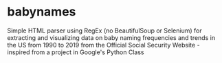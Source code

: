 # babynames
Simple HTML parser using RegEx (no BeautifulSoup or Selenium) for extracting and visualizing data on baby naming frequencies and trends in the US from 1990 to 2019 from the Official Social Security Website - inspired from a project in Google's Python Class
